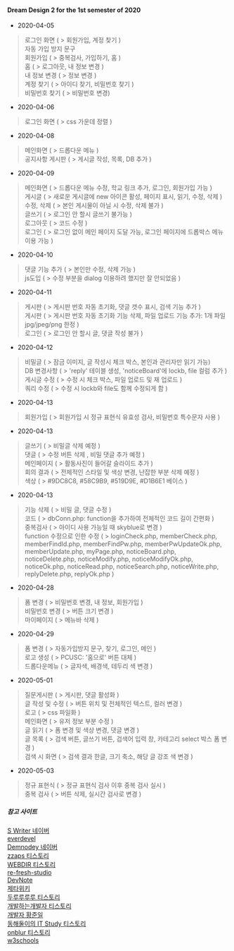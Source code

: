 #### Dream Design 2 for the 1st semester of 2020 

- 2020-04-05

>로그인 화면 ( > 회원가입, 계정 찾기 )    
>자동 가입 방지 문구    
>회원가입 ( > 중복검사, 가입하기, 홈 )    
>홈 ( > 로그아웃, 내 정보 변경 )    
>내 정보 변경 ( > 정보 변경 )    
>계정 찾기 ( > 아이디 찾기, 비밀번호 찾기 )    
>비밀번호 찾기 ( > 비밀번호 변경) 

- 2020-04-06

>로그인 화면 ( > css 가운데 정렬 )    

- 2020-04-08

>메인화면 ( > 드롭다운 메뉴 )    
>공지사항 게시판 ( > 게시글 작성, 목록, DB 추가 )    

- 2020-04-09

>메인화면 ( > 드롭다운 메뉴 수정, 학교 링크 추가, 로그인, 회원가입 가능 )    
>게시글 ( > 새로운 게시글에 new 아이콘 활성, 페이지 표시, 읽기, 수정, 삭제 )    
>수정, 삭제 ( > 본인 게시물이 아닐 시 수정, 삭제 불가 )    
>글쓰기 ( > 로그인 안 할시 글쓰기 불가능 )    
>로그아웃 ( > 코드 수정 )    
>로그인 ( > 로그인 없이 메인 페이지 도달 가능, 로그인 페이지에 드롭박스 메뉴 이용 가능 )    

- 2020-04-10

>댓글 기능 추가 ( > 본인만 수정, 삭제 가능 )    
>js도입 ( > 수정 부분을 dialog 이용하려 했지만 잘 안되었음 )    

- 2020-04-11

>게시판 ( > 게시판 번호 자동 초기화, 댓글 갯수 표시, 검색 기능 추가 )    
>게시판 ( > 게시판 번호 자동 초기화 기능 삭제, 파일 업로드 기능 추가: 1개 파일 jpg/jpeg/png 한정 )    
>로그인 ( > 로그인 안 할시 글, 댓글 작성 불가 )    

- 2020-04-12

>비밀글 ( > 잠금 이미지, 글 작성시 체크 박스, 본인과 관리자만 읽기 가능)    
>DB 변경사항 ( > 'reply' 테이블 생성, 'noticeBoard'에 lockb, file 컬럼 추가 )    
>게시글 수정 ( > 수정 시 체크 박스, 파일 업로드 및 재 업로드 )    
>쿼리 수정 ( > 수정 시 lockb와 file도 함께 수정되게 함 )    

- 2020-04-13

>회원가입 ( > 회원가입 시 정규 표현식 유효성 검사, 비밀번호 특수문자 사용 )    

- 2020-04-13

>글쓰기 ( > 비밀글 삭제 예정 )    
>댓글 ( > 수정 버튼 삭제 , 비밀 댓글 추가 예정 )    
>메인페이지 ( > 활동사진이 들어갈 슬라이드 추가 )    
>회의 결과 ( > 전체적인 스타일 및 색상 변경, 난잡한 부분 삭제 예정 )    
>색상 ( > #9DC8C8, #58C9B9, #519D9E, #D1B6E1 베이스 )    

- 2020-04-13

>기능 삭제 ( > 비밀 글, 댓글 수정 )    
>코드 ( > dbConn.php: function을 추가하여 전체적인 코드 길이 간편화 )    
>중복검사 ( > 아이디 사용 가능일 때 skyblue로 변경 )    
>function 수정으로 인한 수정 ( > loginCheck.php, memberCheck.php, memberFindId.php, memberFindPw.php, memberPwUpdateOk.php, memberUpdate.php, myPage.php, noticeBoard.php, noticeDelete.php, noticeModify.php, noticeModifyOk.php, noticeOk.php, noticeRead.php, noticeSearch.php, noticeWrite.php, replyDelete.php, replyOk.php )    

- 2020-04-28

>폼 변경 ( > 비밀번호 변경, 내 정보, 회원가입 )    
>비밀번호 변경 ( > 버튼 크기 변경 )    
>마이페이지 ( > 메뉴바 삭제 )    

- 2020-04-29

>폼 변경 ( > 자동가입방지 문구, 찾기, 로그인, 메인 )    
>로고 생성 ( > PCUSC: '홈으로' 버튼 대체 )    
>드롭다운메뉴 ( > 글자색, 배경색, 테두리 색 변경 )    

- 2020-05-01

>질문게시판 ( > 게시판, 댓글 활성화 )    
>글 작성 및 수정 ( > 버튼 위치 및 전체적인 텍스트, 컬러 변경 )    
>로고 ( > css 파일화 )    
>메인화면 ( > 유저 정보 부분 수정 )    
>글 읽기 ( > 폼 변경 및 색상 변경, 댓글 변경 )    
>글 목록 ( > 검색 버튼, 글쓰기 버튼, 검색어 입력 창, 카테고리 select 박스 폼 변경 )    
>검색 시 화면 ( > 검색 결과 한글, 크기 축소, 해당 글 강조 색 변경 )    

- 2020-05-03

>정규 표현식 ( > 정규 표현식 검사 이후 중복 검사 실시 )    
>중복 검사 ( > 버튼 삭제, 실시간 검사로 변경 )    



##### 참고 사이트 
[S Writer 네이버](https://m.blog.naver.com/PostList.nhn?blogId=bgpoilkj&categoryNo=20&listStyle=style1)    
[everdevel](https://www.everdevel.com/)    
[Demnodey 네이버](https://m.blog.naver.com/psj9102/221223524085)    
[zzaps 티스토리](https://zzaps.tistory.com/30)    
[WEBDIR 티스토리](https://webdir.tistory.com/31)    
[re-fresh-studio](http://re-fresh-studio.com/2013/07/post-12-dropmenu_with_css.php)    
[DevNote](http://ttorr.blogspot.com/2013/08/php-date.html)    
[제타위키](https://zetawiki.com/wiki/PHP_%ED%8C%8C%EC%9D%BC_%EC%97%85%EB%A1%9C%EB%93%9C_%EA%B5%AC%ED%98%84)    
[두루루루루 티스토리](https://estar.tistory.com/76)    
[개발하는개발자 티스토리](https://olsh1108o.tistory.com/entry/JS-%ED%9A%8C%EC%9B%90%EA%B0%80%EC%9E%85-%EC%9C%A0%ED%9A%A8%EC%84%B1-%EA%B2%80%EC%82%AC)    
[개발자 황준일](http://junil-hwang.com/blog/javascript-slide-animation/)    
[동해둘이의 IT Study 티스토리](https://doolyit.tistory.com/126)    
[onblur 티스토리](https://ghstylus.tistory.com/13)    
[w3schools](https://www.w3schools.com/jquery/event_keyup.asp)    
